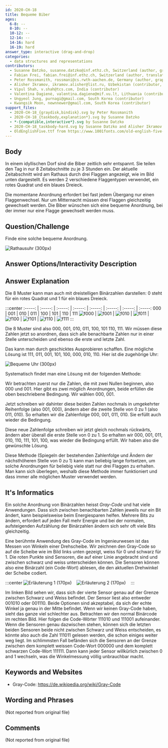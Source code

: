 ```yaml
---
id: 2020-CH-18
title: Bequeme Biber
ages:
  6-8: --
  8-10: --
  10-12: --
  12-14: --
  14-16: hard
  16-19: hard
answer_type: interactive (drag-and-drop)
categories:
  - data structures and representations
contributors:
  - Susanne Datzko, susanne.datzko@inf.ethz.ch, Switzerland (author, graphics)
  - Fabian Frei, fabian.frei@inf.ethz.ch, Switzerland (author, translation from English into German)
  - Peter Rossmanith, rossmani@cs.rwth-aachen.de, Germany (author, graphics)
  - Alisher Ikramov, ikramov.alisher@list.ru, Uzbekistan (contributor, graphics)
  - Vipul Shah, v.shah@tcs.com, India (contributor)
  - Valentina Dagienė, valentina.dagiene@mif.vu.lt, Lithuania (contributor)
  - Ungyeol Jung, purnagi@gmail.com, South Korea (contributor)
  - Kwangsik Moon, newnnewer@gmail.com, South Korea (contributor)
support_files:
  - 2020-CH-18_{graydisk,bindisk}.svg by Peter Rossmanith
  - 2020-CH-18_{taskbody,explanation*}.svg by Susanne Datzko
  - *-{compatible,interactive*}.svg by Susanne Datzko
  - 2020-CH-18_taskbody-hard.svg by Susanne Datzko and Alisher Ikramov
  - OldEnglishFive.ttf from https://www.1001fonts.com/old-english-five-font.html (1001Fonts Free For Commercial Use License)
---
```



## Body

In einem idyllischen Dorf sind die Biber zeitlich sehr entspannt. Sie teilen den Tag in nur 8 Zeitabschnitte zu je 3 Stunden ein. Der aktuelle Zeitabschnitt wird am Rathaus durch drei Flaggen angezeigt, wie im Bild unten dargestellt. Es werden 2 verschiedene Flaggentypen verwendet, ein rotes Quadrat und ein blaues Dreieck.

Die momentane Anordnung erfordert bei fast jedem Übergang nur einen Flaggenwechsel. Nur um Mitternacht müssen drei Flaggen gleichzeitig gewechselt werden. Die Biber wünschen sich eine bequeme Anordnung, bei der immer nur eine Flagge gewechselt werden muss.


## Question/Challenge

Finde eine solche bequeme Anordnung.

![](graphics/2020-CH-18_taskbody-compatible.svg "Rathausuhr (300px)")


## Answer Options/Interactivity Description

<!-- empty -->


## Answer Explanation

Die 8 Muster kann man auch mit dreistelligen Binärzahlen darstellen: 0 steht für ein rotes Quadrat und 1 für ein blaues Dreieck.

:::center
:-----: | :-----: | :-----: | :-----: | :-----: | :-----: | :-----: | :-----:
  000   |   001   |   010   |   011   |   100   |   101   |   110   |   111
![f000] | ![f001] | ![f010] | ![f011] | ![f100] | ![f101] | ![f110] | ![f111]
:::

[f000]: graphics/2020-CH-18_explanation000.svg "Darstellung 000 (50px)"
[f001]: graphics/2020-CH-18_explanation001.svg "Darstellung 001 (50px)"
[f010]: graphics/2020-CH-18_explanation010.svg "Darstellung 010 (50px)"
[f011]: graphics/2020-CH-18_explanation011.svg "Darstellung 011 (50px)"
[f100]: graphics/2020-CH-18_explanation100.svg "Darstellung 100 (50px)"
[f101]: graphics/2020-CH-18_explanation101.svg "Darstellung 101 (50px)"
[f110]: graphics/2020-CH-18_explanation110.svg "Darstellung 110 (50px)"
[f111]: graphics/2020-CH-18_explanation111.svg "Darstellung 111 (50px)"

Die 8 Muster sind also 000, 001, 010, 011, 100, 101 110, 111. Wir müssen diese Zahlen jetzt so anordnen, dass sich alle benachbarte Zahlen nur in einer Stelle unterscheiden und ebenso die erste und letzte Zahl. 

Das kann man durch geschicktes Ausprobieren schaffen. Eine mögliche Lösung ist 111, 011, 001, 101, 100, 000, 010, 110. Hier ist die zugehörige Uhr:

![](graphics/2020-CH-18_explanation-compatible.svg "Bequeme Uhr (300px)")

Systematisch findet man eine Lösung mit der folgenden Methode: 

Wir betrachten zuerst nur die Zahlen, die mit zwei Nullen beginnen, also 000 und 001. Hier gibt es zwei möglich Anordnungen, beide erfüllen die oben beschriebene Bedingung. Wir wählen 000, 001. 

Jetzt schreiben wir dahinter diese beiden Zahlen nochmals in umgekehrter Reihenfolge (also 001, 000), ändern aber die zweite Stelle von 0 zu 1 (also 011, 010). So erhalten wir die Zahlenfolge 000, 001, 011, 010. Sie erfüllt auch wieder die Bedingung. 

Diese neue Zahlenfolge schreiben wir jetzt gleich nochmals rückwärts, ändern aber überall die erste Stelle von 0 zu 1. So erhalten wir 000, 001, 011, 010, 110, 111, 101, 100, was wieder die Bedingung erfüllt. Wir haben also die gewünschte Lösung.

Diese Methode (Spiegeln der bestehenden Zahlenfolge und Ändern der nächsthöheren Stelle von 0 zu 1) kann man beliebig lange fortsetzen, um solche Anordnungen für beliebig viele statt nur drei Flaggen zu erhalten. Man kann sich überlegen, weshalb diese Methode immer funktioniert und dass immer alle möglichen Muster verwendet werden.


## It's Informatics

Ein solche Anordnung von Binärzahlen heisst _Gray-Code_ und hat viele Anwendungen. Dass sich zwischen benachbarten Zahlen jeweils nur ein Bit ändert, kann beispielsweise beim Energiesparen helfen. Mehrere Bits zu ändern, erfordert auf jeden Fall mehr Energie und bei der normalen, aufsteigenden Aufzählung der Binärzahlen ändern sich sehr oft viele Bits gleichzeitig.

Eine berühmte Anwendung des Gray-Code im Ingenieurwesen ist das Messen von Winkeln einer Drehscheibe. Wir zeichnen den Gray-Code so auf die Scheibe wie im Bild links unten gezeigt, weiss für 0 und schwarz für 1. Die roten Punkte sind Sensoren, die auf einer Linie angebracht sind und zwischen schwarz und weiss unterscheiden können. Die Sensoren können also eine Binärzahl (ein Code-Wort) ablesen, die den aktuellen Drehwinkel der Scheibe codiert.
  
:::center
![](graphics/2020-CH-18_graydisk-compatible.svg "Erläuterung 1 (170px)")   
![](graphics/2020-CH-18_bindisk-compatible.svg  "Erläuterung 2 (170px)")   
:::

Im linken Bild sehen wir, dass sich der vierte Sensor genau auf der Grenze zwischen Schwarz und Weiss befindet. Der Sensor liest also entweder 001010 oder 001110. Beide Optionen sind akzeptabel, da sich der echte Winkel ja genau in der Mitte befindet. Wenn wir keinen Gray-Code haben, sieht das ganze viel schlechter aus. Betrachten wir den normal Binärcode im rechten Bild. Hier folgen die Code-Wörter 111010 und 111001 aufeinander. Wenn die Sensoren genau dazwischen stehen, können sich die letzten beiden Sensoren beide nicht zwischen Schwarz und Weiss entscheiden, es könnte also auch die Zahl 111011 gelesen werden, die schon einiges weiter weg liegt. Im schlimmsten Fall befänden sich die Sensoren an der Grenze zwischen dem komplett weissen Code-Wort 000000 und dem komplett schwarzen Code-Wort 111111. Dann kann jeder Sensor willkürlich zwischen 0 and 1 wechseln, was die Winkelmessung völlig unbrauchbar macht.


## Keywords and Websites

 - Gray-Code: https://de.wikipedia.org/wiki/Gray-Code


## Wording and Phrases

(Not reported from original file)


## Comments

(Not reported from original file)
